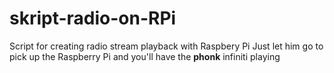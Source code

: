# skript-radio-on-RPi
Script for creating radio stream playback with Raspbery Pi
Just let him go to pick up the Raspberry Pi and you'll have the **phonk** infiniti playing 
